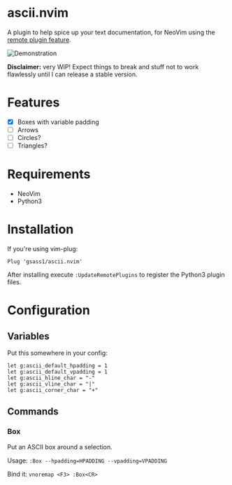 # ascii.nvim

A plugin to help spice up your text documentation, for NeoVim using the [remote plugin feature](https://pynvim.readthedocs.io/en/latest/usage/remote-plugins.html).

![Demonstration](https://user-images.githubusercontent.com/4589491/138596861-8fc26d75-d96b-4a2e-a20c-88ee81c77d31.gif)

**Disclaimer:** very WIP! Expect things to break and stuff not to work flawlessly until I can release a stable version.

# Features
- [x] Boxes with variable padding
- [ ] Arrows
- [ ] Circles?
- [ ] Triangles?

# Requirements

- NeoVim
- Python3

# Installation

If you're using vim-plug:
```
Plug 'gsass1/ascii.nvim'
```

After installing execute `:UpdateRemotePlugins` to register the Python3 plugin files.

# Configuration

## Variables
Put this somewhere in your config:

```VimL
let g:ascii_default_hpadding = 1
let g:ascii_default_vpadding = 1
let g:ascii_hline_char = "-"
let g:ascii_vline_char = "|"
let g:ascii_corner_char = "+"
```

## Commands
### Box
Put an ASCII box around a selection.

Usage: `:Box --hpadding=HPADDING --vpadding=VPADDING`

Bind it: `vnoremap <F3> :Box<CR>`
